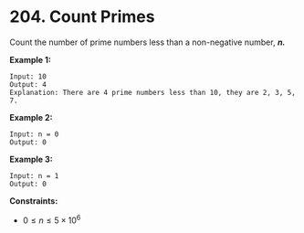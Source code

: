 # 204. Count Primes

Count the number of prime numbers less than a non-negative number, ***n.***

**Example 1:**

```()
Input: 10
Output: 4
Explanation: There are 4 prime numbers less than 10, they are 2, 3, 5, 7.
```

**Example 2:**

```()
Input: n = 0
Output: 0
```

**Example 3:**

```()
Input: n = 1
Output: 0
```

**Constraints:**

- $0 \leq n \leq 5 \times 10^6$
